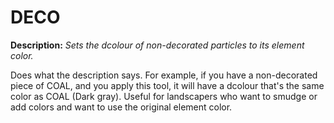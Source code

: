 # DECO

**Description:**  *Sets the dcolour of non-decorated particles to its element color.*

Does what the description says. For example, if you have a non-decorated piece of COAL, and you apply this tool, it will have a dcolour that's the same color as COAL (Dark gray). Useful for landscapers who want to smudge or add colors and want to use the original element color.